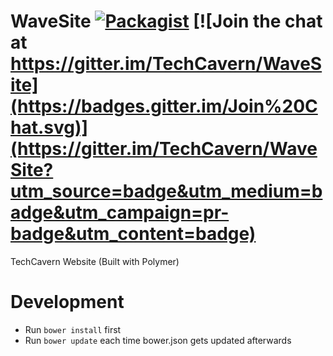 WaveSite [![Packagist](https://img.shields.io/packagist/l/doctrine/orm.svg?style=flat)](https://github.com/TechCavern/WaveSite/blob/master/license.txt) [![Join the chat at https://gitter.im/TechCavern/WaveSite](https://badges.gitter.im/Join%20Chat.svg)](https://gitter.im/TechCavern/WaveSite?utm_source=badge&utm_medium=badge&utm_campaign=pr-badge&utm_content=badge)
==============

TechCavern Website (Built with Polymer)

Development
============

- Run `bower install` first
- Run `bower update` each time bower.json gets updated afterwards